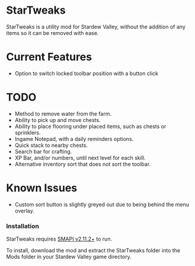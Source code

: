 # StarTweaks

StarTweaks is a utility mod for Stardew&nbsp;Valley, without the addition of any items so it can be removed with ease.

# Current Features

  - Option to switch locked toolbar position with a button click

# TODO

  - Method to remove water from the farm.
  - Ability to pick up and move chests.
  - Ability to place flooring under placed items, such as chests or sprinklers.
  - Ingame Notepad, with a daily reminders options.
  - Quick stack to nearby chests.
  - Search bar for crafting.
  - XP Bar, and/or numbers, until next level for each skill.
  - Alternative inventory sort that does not sort the toolbar.

# Known Issues

  - Custom sort button is slightly greyed out due to being behind the menu overlay.

### Installation

StarTweaks requires [SMAPI v2.11.2+](https://smapi.io/) to run.

To install, download the mod and extract the StarTweaks folder into the Mods folder in your Stardew&nbsp;Valley game directory.
